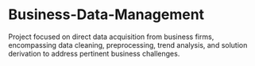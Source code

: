 # Business-Data-Management
Project focused on direct data acquisition from business firms, encompassing data cleaning, preprocessing, trend analysis, and solution derivation to address pertinent business challenges.
